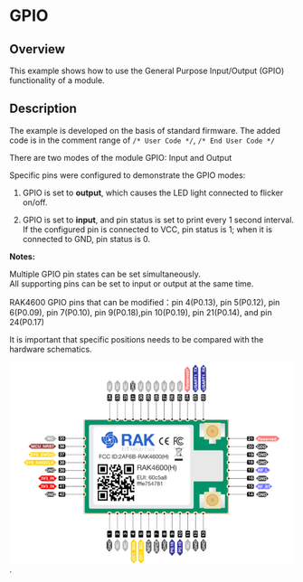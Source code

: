 # GPIO

## Overview

This example shows how to use the General Purpose Input/Output (GPIO) functionality of a module.



## Description

The example is developed on the basis of standard firmware. The added code is in the comment range of `/* User Code */`, `/* End User Code */`

There are two modes of the module GPIO: Input and Output  
  
Specific pins were configured to demonstrate the GPIO modes:

1. GPIO is set to **output**, which causes the LED light connected to flicker on/off.

2. GPIO is set to **input**, and pin status is set to print every 1 second interval. If the configured pin is connected to VCC, pin status is 1; when it is connected to GND, pin status is 0.

**Notes:**

Multiple GPIO pin states can be set simultaneously.<br>
All supporting pins can be set to input or output at the same time.

RAK4600 GPIO pins that can be modified：pin 4(P0.13), pin 5(P0.12), pin 6(P0.09), pin 7(P0.10), pin 9(P0.18),pin 10(P0.19), pin 21(P0.14), and pin 24(P0.17)

It is important that specific positions needs to be compared with the hardware schematics.

<img src="../../../assets/rui/RAK4600 .png" alt="schematics" style="max-width:100%;">.

​                                                                                                                                                                                                                                                                                                                                                                                                                                                                                                                                                                                                                                                                                                                                                                                                                                                                                                                                                                                                                                                                                                                                                                                                                                                                                                                                                                                                                                                                                                                                                                                                                                                                                                                                                                                                                                                                                                                                                                                                                                                                                                                                                                                                                                                                                                                                                                                                                                                                                                                                                                                                                                                                                                                                                                                                                                                                                                                                                                                                                                                                                                                                                                                                                                                                                                                                                                                                                                                                                                                                                                                                                                                                                                                                                                                                                                                                                                                                                                                                                                                                                                                                                                                                                                                                                                                                                                                                                                                                                                                                                                                                                                                                                                                                                                                                                                                                                                                                                                                                                                                                                                                                                                                                                                                                                                                                                                                                                                                                                                                                                                                                                                                                                                                                                                                                                                                                                                                                                                                                                                                                                                                                                                                                                                                                                                                                                                                                                                                                                                                                                                                                                                                                                                                                                                                                                                                                                                                                                                                                                                                                                                                                                                                                                                                                                                                                                                                                                                                                                                                                                                                                                                                                                                                                                                                                                                                                                                                                                                                                                                                                                                                                                                                                                                                                                                                                                                                                                                                                                                                                                                                                                                                                                                                                                                                                                                                                                                                                                                                                                                                                                                                                                                                                                                                                                                                                                                                                                                                                                                                                                                                                                                                                                                                  
